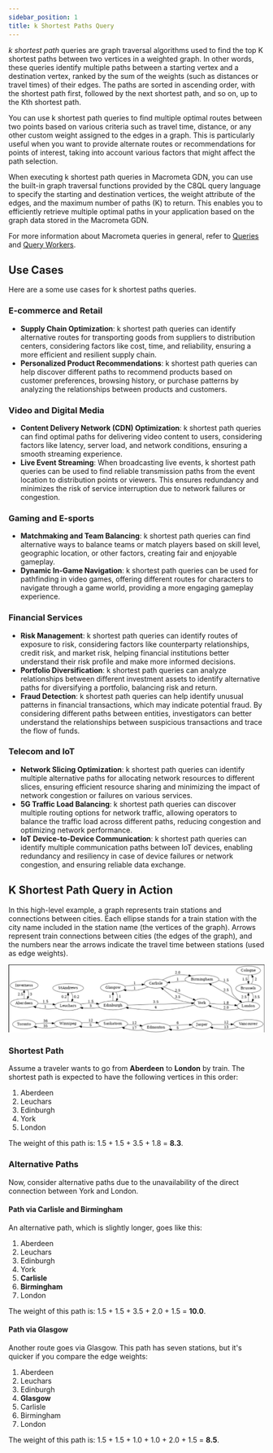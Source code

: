 ```yaml
---
sidebar_position: 1
title: k Shortest Paths Query
---
```


_k shortest path_ queries are graph traversal algorithms used to find the top K shortest paths between two vertices in a weighted graph. In other words, these queries identify multiple paths between a starting vertex and a destination vertex, ranked by the sum of the weights (such as distances or travel times) of their edges. The paths are sorted in ascending order, with the shortest path first, followed by the next shortest path, and so on, up to the Kth shortest path.

You can use k shortest path queries to find multiple optimal routes between two points based on various criteria such as travel time, distance, or any other custom weight assigned to the edges in a graph. This is particularly useful when you want to provide alternate routes or recommendations for points of interest, taking into account various factors that might affect the path selection.

When executing k shortest path queries in Macrometa GDN, you can use the built-in graph traversal functions provided by the C8QL query language to specify the starting and destination vertices, the weight attribute of the edges, and the maximum number of paths (K) to return. This enables you to efficiently retrieve multiple optimal paths in your application based on the graph data stored in the Macrometa GDN.

For more information about Macrometa queries in general, refer to [Queries](../../../queries/) and [Query Workers](../../../queryworkers/).

## Use Cases

Here are a some use cases for k shortest paths queries.

### E-commerce and Retail

- **Supply Chain Optimization**: k shortest path queries can identify alternative routes for transporting goods from suppliers to distribution centers, considering factors like cost, time, and reliability, ensuring a more efficient and resilient supply chain.
- **Personalized Product Recommendations**: k shortest path queries can help discover different paths to recommend products based on customer preferences, browsing history, or purchase patterns by analyzing the relationships between products and customers.

### Video and Digital Media

- **Content Delivery Network (CDN) Optimization**: k shortest path queries can find optimal paths for delivering video content to users, considering factors like latency, server load, and network conditions, ensuring a smooth streaming experience.
- **Live Event Streaming**: When broadcasting live events, k shortest path queries can be used to find reliable transmission paths from the event location to distribution points or viewers. This ensures redundancy and minimizes the risk of service interruption due to network failures or congestion.

### Gaming and E-sports

- **Matchmaking and Team Balancing**: k shortest path queries can find alternative ways to balance teams or match players based on skill level, geographic location, or other factors, creating fair and enjoyable gameplay.
- **Dynamic In-Game Navigation**: k shortest path queries can be used for pathfinding in video games, offering different routes for characters to navigate through a game world, providing a more engaging gameplay experience.

### Financial Services

- **Risk Management**: k shortest path queries can identify routes of exposure to risk, considering factors like counterparty relationships, credit risk, and market risk, helping financial institutions better understand their risk profile and make more informed decisions.
- **Portfolio Diversification**: k shortest path queries can analyze relationships between different investment assets to identify alternative paths for diversifying a portfolio, balancing risk and return.
- **Fraud Detection**: k shortest path queries can help identify unusual patterns in financial transactions, which may indicate potential fraud. By considering different paths between entities, investigators can better understand the relationships between suspicious transactions and trace the flow of funds.

### Telecom and IoT

- **Network Slicing Optimization**: k shortest path queries can identify multiple alternative paths for allocating network resources to different slices, ensuring efficient resource sharing and minimizing the impact of network congestion or failures on various services.
- **5G Traffic Load Balancing**: k shortest path queries can discover multiple routing options for network traffic, allowing operators to balance the traffic load across different paths, reducing congestion and optimizing network performance.
- **IoT Device-to-Device Communication**: k shortest path queries can identify multiple communication paths between IoT devices, enabling redundancy and resiliency in case of device failures or network congestion, and ensuring reliable data exchange.

## K Shortest Path Query in Action

In this high-level example, a graph represents train stations and connections between cities. Each ellipse stands for a train station with the city name included in the station name (the vertices of the graph). Arrows represent train connections between cities (the edges of the graph), and the numbers near the arrows indicate the travel time between stations (used as edge weights).

![Train Connection Map](/img/train_map.png)

### Shortest Path

Assume a traveler wants to go from **Aberdeen** to **London** by train. The shortest path is expected to have the following vertices in this order:

1. Aberdeen
2. Leuchars
3. Edinburgh
4. York
5. London

The weight of this path is: 1.5 + 1.5 + 3.5 + 1.8 = **8.3**.

### Alternative Paths

Now, consider alternative paths due to the unavailability of the direct connection between York and London.

#### Path via Carlisle and Birmingham

An alternative path, which is slightly longer, goes like this:

1. Aberdeen
2. Leuchars
3. Edinburgh
4. York
5. **Carlisle**
6. **Birmingham**
7. London

The weight of this path is: 1.5 + 1.5 + 3.5 + 2.0 + 1.5 = **10.0**.

#### Path via Glasgow

Another route goes via Glasgow. This path has seven stations, but it's quicker if you compare the edge weights:

1. Aberdeen
2. Leuchars
3. Edinburgh
4. **Glasgow**
5. Carlisle
6. Birmingham
7. London

The weight of this path is: 1.5 + 1.5 + 1.0 + 1.0 + 2.0 + 1.5 = **8.5**.
